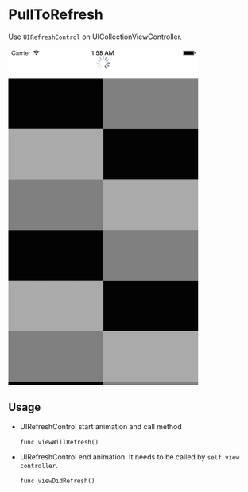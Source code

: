 PullToRefresh
=============

Use `UIRefreshControl` on UICollectionViewController.

![ ](Example/pulltorefresh.png)


Usage
-------------

- UIRefreshControl start animation and call method
  ```
  func viewWillRefresh()
  ```

- UIRefreshControl end animation. It needs to be called by `self view controller`.
  ```
  func viewDidRefresh()
  ```
